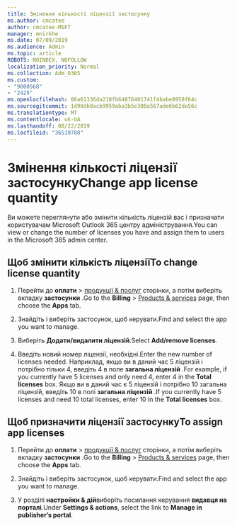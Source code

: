 ```yaml
---
title: Змінення кількості ліцензії застосунку
ms.author: cmcatee
author: cmcatee-MSFT
manager: mnirkhe
ms.date: 07/09/2019
ms.audience: Admin
ms.topic: article
ROBOTS: NOINDEX, NOFOLLOW
localization_priority: Normal
ms.collection: Adm_O365
ms.custom:
- "9000568"
- "2425"
ms.openlocfilehash: 86a61336da218fb64876401741f4babe8958f64c
ms.sourcegitcommit: 1d98db8acb9959aba3b5e308a567ade6b62da56c
ms.translationtype: MT
ms.contentlocale: uk-UA
ms.lasthandoff: 08/22/2019
ms.locfileid: "36519788"
---
```

# <a name="change-app-license-quantity"></a><span data-ttu-id="392e2-102">Змінення кількості ліцензії застосунку</span><span class="sxs-lookup"><span data-stu-id="392e2-102">Change app license quantity</span></span>

<span data-ttu-id="392e2-103">Ви можете переглянути або змінити кількість ліцензій вас і призначати користувачам Microsoft Outlook 365 центру адміністрування.</span><span class="sxs-lookup"><span data-stu-id="392e2-103">You can view or change the number of licenses you have and assign them to users in the Microsoft 365 admin center.</span></span> 

## <a name="to-change-license-quantity"></a><span data-ttu-id="392e2-104">Щоб змінити кількість ліцензії</span><span class="sxs-lookup"><span data-stu-id="392e2-104">To change license quantity</span></span>

1. <span data-ttu-id="392e2-105">Перейти до **оплати** > [продукції & послуг](https://go.microsoft.com/fwlink/p/?linkid=842054) сторінки, а потім виберіть вкладку **застосунки** .</span><span class="sxs-lookup"><span data-stu-id="392e2-105">Go to the **Billing** > [Products & services](https://go.microsoft.com/fwlink/p/?linkid=842054) page, then choose the **Apps** tab.</span></span>

2. <span data-ttu-id="392e2-106">Знайдіть і виберіть застосунок, щоб керувати.</span><span class="sxs-lookup"><span data-stu-id="392e2-106">Find and select the app you want to manage.</span></span>  

3. <span data-ttu-id="392e2-107">Виберіть **Додати/видалити ліцензій**.</span><span class="sxs-lookup"><span data-stu-id="392e2-107">Select **Add/remove licenses**.</span></span>

4. <span data-ttu-id="392e2-108">Введіть новий номер ліцензії, необхідні.</span><span class="sxs-lookup"><span data-stu-id="392e2-108">Enter the new number of licenses needed.</span></span> <span data-ttu-id="392e2-109">Наприклад, якщо ви в даний час 5 ліцензій і потрібно тільки 4, введіть 4 в поле **загальна ліцензій** .</span><span class="sxs-lookup"><span data-stu-id="392e2-109">For example, if you currently have 5 licenses and only need 4, enter 4 in the **Total licenses** box.</span></span> <span data-ttu-id="392e2-110">Якщо ви в даний час є 5 ліцензій і потрібно 10 загальна ліцензій, введіть 10 в полі **загальна ліцензій** .</span><span class="sxs-lookup"><span data-stu-id="392e2-110">If you currently have 5 licenses and need 10 total licenses, enter 10 in the **Total licenses** box.</span></span>

## <a name="to-assign-app-licenses"></a><span data-ttu-id="392e2-111">Щоб призначити ліцензії застосунку</span><span class="sxs-lookup"><span data-stu-id="392e2-111">To assign app licenses</span></span>

1. <span data-ttu-id="392e2-112">Перейти до **оплати** > [продукції & послуг](https://go.microsoft.com/fwlink/p/?linkid=842054) сторінки, а потім виберіть вкладку **застосунки** .</span><span class="sxs-lookup"><span data-stu-id="392e2-112">Go to the **Billing** > [Products & services](https://go.microsoft.com/fwlink/p/?linkid=842054) page, then choose the **Apps** tab.</span></span>

2. <span data-ttu-id="392e2-113">Знайдіть і виберіть застосунок, щоб керувати.</span><span class="sxs-lookup"><span data-stu-id="392e2-113">Find and select the app you want to manage.</span></span>  

3. <span data-ttu-id="392e2-114">У розділі **настройки & дій**виберіть посилання керування **видавця на порталі**.</span><span class="sxs-lookup"><span data-stu-id="392e2-114">Under **Settings & actions**, select the link to **Manage in publisher’s portal**.</span></span>